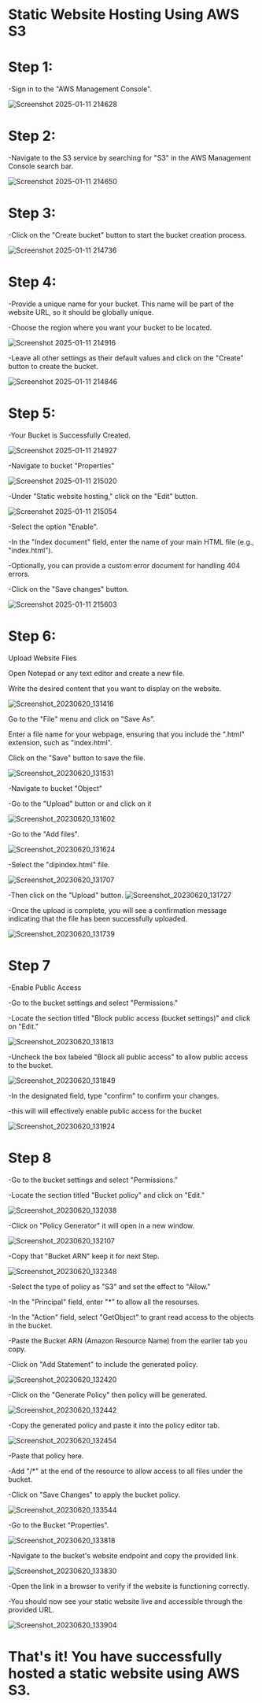 # Static Website Hosting Using AWS S3
# Step 1:

-Sign in to the "AWS Management Console".

![Screenshot 2025-01-11 214628](https://github.com/user-attachments/assets/8e1d58e6-4de5-44e8-81e6-78d77968716a)

# Step 2: 

-Navigate to the S3 service by searching for "S3" in the AWS Management Console search bar.

![Screenshot 2025-01-11 214650](https://github.com/user-attachments/assets/c4a76fe7-e905-4414-8848-fa2aaabd0b02)


 # Step 3:  

-Click on the "Create bucket" button to start the bucket creation process. 

![Screenshot 2025-01-11 214736](https://github.com/user-attachments/assets/812bf5bd-bf13-4633-a555-9dab66e4939f)



# Step 4:

-Provide a unique name for your bucket. This name will be part of the website URL, so it should be globally unique.

-Choose the region where you want your bucket to be located.  

![Screenshot 2025-01-11 214916](https://github.com/user-attachments/assets/4ce93568-98fa-4fd1-baeb-634d8f3331f9)

-Leave all other settings as their default values and click on the "Create" button to create the bucket.

![Screenshot 2025-01-11 214846](https://github.com/user-attachments/assets/32bb3666-61c9-44b9-b0ff-95b678bd244c)


# Step 5: 

-Your Bucket is Successfully Created.

![Screenshot 2025-01-11 214927](https://github.com/user-attachments/assets/4d74c493-5a88-416e-be50-0107b5f2b87b)

-Navigate to bucket "Properties"

![Screenshot 2025-01-11 215020](https://github.com/user-attachments/assets/39805d72-3d10-4e6f-9ec8-fbb9ab994df8)

-Under "Static website hosting," click on the "Edit" button. 

![Screenshot 2025-01-11 215054](https://github.com/user-attachments/assets/cc5ed5f4-e49b-47b0-a852-503d805979d8)

-Select the option "Enable". 

-In the "Index document" field, enter the name of your main HTML file (e.g., "index.html"). 

-Optionally, you can provide a custom error document for handling 404 errors. 

-Click on the "Save changes" button.

![Screenshot 2025-01-11 215603](https://github.com/user-attachments/assets/249855e5-cab0-4d61-9441-19dd7a033338)


# Step 6: 

Upload Website Files 

Open Notepad or any text editor and create a new file.

Write the desired content that you want to display on the website.

![Screenshot_20230620_131416](https://github.com/Diplahane/AWS-S3/assets/129828021/b4abbe98-07d1-42ca-8fc9-5349b32cb737)


Go to the "File" menu and click on "Save As".

Enter a file name for your webpage, ensuring that you include the ".html" extension, such as "index.html".

Click on the "Save" button to save the file.

![Screenshot_20230620_131531](https://github.com/Diplahane/AWS-S3/assets/129828021/62adeaed-3ee6-48bd-82db-0bd2c703a63c)



-Navigate to bucket "Object"

-Go to the "Upload" button or and click on it

![Screenshot_20230620_131602](https://github.com/Diplahane/AWS-S3/assets/129828021/fea165c0-2f8b-4672-a6f2-0d864e7bfbe2)



-Go to the "Add files".

![Screenshot_20230620_131624](https://github.com/Diplahane/AWS-S3/assets/129828021/5663c46d-1831-44fe-b458-6788d7fb438b)

-Select the "dipindex.html" file.

![Screenshot_20230620_131707](https://github.com/Diplahane/AWS-S3/assets/129828021/0b73f7e8-ee89-45b6-adf5-c55aee99115e)

-Then click on the "Upload" button.
![Screenshot_20230620_131727](https://github.com/Diplahane/AWS-S3/assets/129828021/4b9b8d4c-376e-463b-8828-5091c8664ee1)

-Once the upload is complete, you will see a confirmation message indicating that the file has been successfully uploaded.

![Screenshot_20230620_131739](https://github.com/Diplahane/AWS-S3/assets/129828021/201a7b7d-dac2-4fb9-bb9c-dda3e4137229)




# Step 7

-Enable Public Access 

-Go to the bucket settings and select "Permissions."

-Locate the section titled "Block public access (bucket settings)" and click on "Edit."

![Screenshot_20230620_131813](https://github.com/Diplahane/AWS-S3/assets/129828021/79e43ee8-29a8-4efa-8e07-4b445a2e2171)



-Uncheck the box labeled "Block all public access" to allow public access to the bucket.

![Screenshot_20230620_131849](https://github.com/Diplahane/AWS-S3/assets/129828021/c7725df5-5b6f-41c7-bcb0-06abd5ba414a)



-In the designated field, type "confirm" to confirm your changes.

-this will will effectively enable public access for the bucket

![Screenshot_20230620_131924](https://github.com/Diplahane/AWS-S3/assets/129828021/86ae9715-dd6a-477b-9424-619cfb7acab1)

# Step 8

-Go to the bucket settings and select "Permissions."

-Locate the section titled "Bucket policy" and click on "Edit."

![Screenshot_20230620_132038](https://github.com/Diplahane/AWS-S3/assets/129828021/397ce014-d02a-42bc-9aa8-6ce6cc4844fb)

-Click on "Policy Generator" it will open in a new window.

![Screenshot_20230620_132107](https://github.com/Diplahane/AWS-S3/assets/129828021/684af865-550f-494c-851b-0d4fa33c1d54)

-Copy that "Bucket ARN" keep it for next Step.

![Screenshot_20230620_132348](https://github.com/Diplahane/AWS-S3/assets/129828021/74473f02-cf0e-4d4a-9f8a-98d30f2d0bdb)

-Select the type of policy as "S3" and set the effect to "Allow."

-In the "Principal" field, enter "*" to allow all the resourses.

-In the "Action" field, select "GetObject" to grant read access to the objects in the bucket.

-Paste the Bucket ARN (Amazon Resource Name) from the earlier tab you copy.

-Click on "Add Statement" to include the generated policy.

![Screenshot_20230620_132420](https://github.com/Diplahane/AWS-S3/assets/129828021/43d77d85-72fc-487e-ad19-0d0f430fa51c)

-Click on the "Generate Policy" then policy will be generated.

![Screenshot_20230620_132442](https://github.com/Diplahane/AWS-S3/assets/129828021/6e32a6a8-fc23-413a-8b5c-d3a857f33015)

-Copy the generated policy and paste it into the policy editor tab.

![Screenshot_20230620_132454](https://github.com/Diplahane/AWS-S3/assets/129828021/c9a88095-bf47-4a89-827b-bcc7398214de)

-Paste that policy here.

-Add "/*" at the end of the resource to allow access to all files under the bucket.

-Click on "Save Changes" to apply the bucket policy.

![Screenshot_20230620_133544](https://github.com/Diplahane/AWS-S3/assets/129828021/f7e0908b-8d52-4a47-bb4d-bf3991d1cb35)

-Go to the Bucket "Properties".

![Screenshot_20230620_133818](https://github.com/Diplahane/AWS-S3/assets/129828021/07b69bd9-efc2-402e-b044-4124b03a79b8)

-Navigate to the bucket's website endpoint and copy the provided link.

![Screenshot_20230620_133830](https://github.com/Diplahane/AWS-S3/assets/129828021/624e6002-cd59-4a7c-b8fb-66ea0efbc897)

-Open the link in a browser to verify if the website is functioning correctly.

-You should now see your static website live and accessible through the provided URL.

![Screenshot_20230620_133904](https://github.com/Diplahane/AWS-S3/assets/129828021/dbe3c381-bc01-4fe1-b486-1551edbf4cfd)


# That's it! You have successfully hosted a static website using AWS S3.
